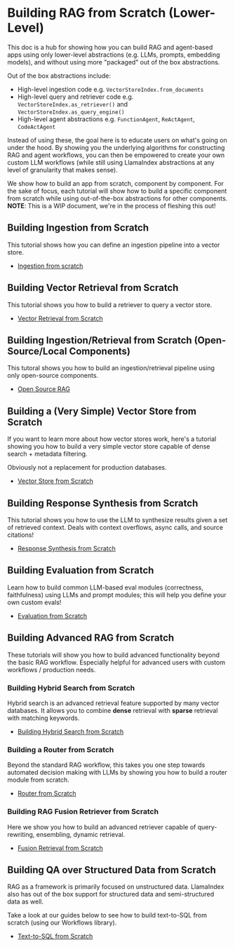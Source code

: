 # Building RAG from Scratch (Lower-Level)

This doc is a hub for showing how you can build RAG and agent-based apps using only lower-level abstractions (e.g. LLMs, prompts, embedding models), and without using more "packaged" out of the box abstractions.

Out of the box abstractions include:

- High-level ingestion code e.g. `VectorStoreIndex.from_documents`
- High-level query and retriever code e.g. `VectorStoreIndex.as_retriever()` and `VectorStoreIndex.as_query_engine()`
- High-level agent abstractions e.g. `FunctionAgent`, `ReActAgent`, `CodeActAgent`

Instead of using these, the goal here is to educate users on what's going on under the hood. By showing you the underlying algorithms for constructing RAG and agent workflows, you can then be empowered to create your own custom LLM workflows (while still using LlamaIndex abstractions at any level of granularity that makes sense).

We show how to build an app from scratch, component by component. For the sake of focus, each tutorial will show how to build a specific component from scratch while using out-of-the-box abstractions for other components. **NOTE**: This is a WIP document, we're in the process of fleshing this out!

## Building Ingestion from Scratch

This tutorial shows how you can define an ingestion pipeline into a vector store.

- [Ingestion from scratch](../examples/low_level/ingestion.ipynb)

## Building Vector Retrieval from Scratch

This tutorial shows you how to build a retriever to query a vector store.

- [Vector Retrieval from Scratch](../examples/low_level/retrieval.ipynb)

## Building Ingestion/Retrieval from Scratch (Open-Source/Local Components)

This tutoral shows you how to build an ingestion/retrieval pipeline using only
open-source components.

- [Open Source RAG](../examples/low_level/oss_ingestion_retrieval.ipynb)

## Building a (Very Simple) Vector Store from Scratch

If you want to learn more about how vector stores work, here's a tutorial showing you how to build a very simple vector store capable of dense search + metadata filtering.

Obviously not a replacement for production databases.

- [Vector Store from Scratch](../examples/low_level/vector_store.ipynb)

## Building Response Synthesis from Scratch

This tutorial shows you how to use the LLM to synthesize results given a set of retrieved context. Deals with context overflows, async calls, and source citations!

- [Response Synthesis from Scratch](../examples/low_level/response_synthesis.ipynb)

## Building Evaluation from Scratch

Learn how to build common LLM-based eval modules (correctness, faithfulness) using LLMs and prompt modules; this will help you define your own custom evals!

- [Evaluation from Scratch](../examples/low_level/evaluation.ipynb)

## Building Advanced RAG from Scratch

These tutorials will show you how to build advanced functionality beyond the basic RAG workflow. Especially helpful for advanced users with custom workflows / production needs.

### Building Hybrid Search from Scratch

Hybrid search is an advanced retrieval feature supported by many vector databases. It allows you to combine **dense** retrieval with **sparse** retrieval with matching keywords.

- [Building Hybrid Search from Scratch](../examples/vector_stores/qdrant_hybrid.ipynb)

### Building a Router from Scratch

Beyond the standard RAG workflow, this takes you one step towards automated decision making with LLMs by showing you how to build a router module from scratch.

- [Router from Scratch](../examples/low_level/router.ipynb)

### Building RAG Fusion Retriever from Scratch

Here we show you how to build an advanced retriever capable of query-rewriting, ensembling, dynamic retrieval.

- [Fusion Retrieval from Scratch](../examples/low_level/fusion_retriever.ipynb)

## Building QA over Structured Data from Scratch

RAG as a framework is primarily focused on unstructured data. LlamaIndex also has out of the box support for structured data and semi-structured data as well.

Take a look at our guides below to see how to build text-to-SQL from scratch (using our Workflows library).

- [Text-to-SQL from Scratch](../examples/workflow/advanced_text_to_sql.ipynb)
